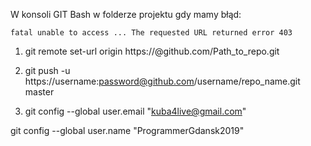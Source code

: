 W konsoli GIT Bash w folderze projektu gdy mamy błąd:

`fatal unable to access ... The requested URL returned error 403`

1) git remote set-url origin https://<username>@github.com/Path_to_repo.git

2) git push -u https://username:password@github.com/username/repo_name.git master

3) git config --global user.email "kuba4live@gmail.com"

git config --global user.name "ProgrammerGdansk2019"
